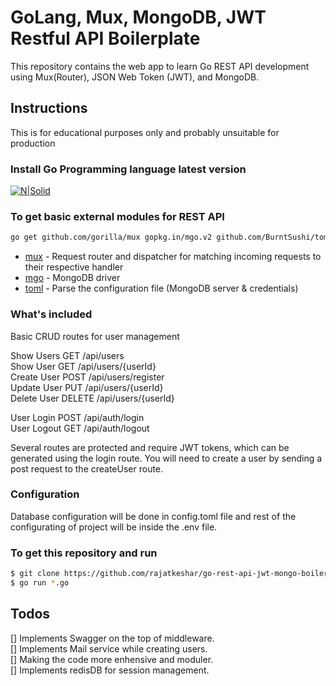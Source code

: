 # GoLang, Mux, MongoDB, JWT Restful API Boilerplate

This repository contains the web app to learn Go REST API development using Mux(Router), JSON Web Token (JWT), and MongoDB.

## Instructions

This is for educational purposes only and probably unsuitable for production

### Install Go Programming language latest version

[![N|Solid](https://sdtimes.com/wp-content/uploads/2018/02/golang.sh_-490x490.png)](https://golang.org/dl/)

### To get basic external modules for REST API

 ```sh
go get github.com/gorilla/mux gopkg.in/mgo.v2 github.com/BurntSushi/toml
```

* [mux](https://github.com/gorilla/mux) - Request router and dispatcher for matching incoming requests to their respective handler
* [mgo](https://gopkg.in/mgo.v2) - MongoDB driver
* [toml](https://github.com/BurntSushi/toml) - Parse the configuration file (MongoDB server & credentials)


### What's included

Basic CRUD routes for user management <br/>

Show Users GET      /api/users <br />
Show User GET       /api/users/{userId} <br /> 
Create User POST    /api/users/register <br />
Update User PUT     /api/users/{userId} <br />
Delete User DELETE  /api/users/{userId} <br />

User Login POST     /api/auth/login <br />
User Logout GET     /api/auth/logout <br />

Several routes are protected and require JWT tokens, which can be generated using the login route. You will need to create a user by sending a post request to the createUser route.

### Configuration

Database configuration will be done in config.toml file and rest of the configurating of project will be inside the .env file.

### To get this repository and run

 ```sh
$ git clone https://github.com/rajatkeshar/go-rest-api-jwt-mongo-boilerplate.git
$ go run *.go
```

## Todos

[] Implements Swagger on the top of middleware. <br />
[] Implements Mail service while creating users. <br />
[] Making the code more enhensive and moduler. <br />
[] Implements redisDB for session management. <br />
